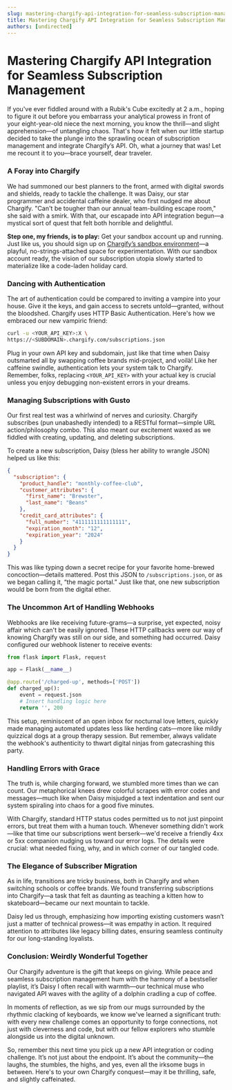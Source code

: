 ```yaml
---
slug: mastering-chargify-api-integration-for-seamless-subscription-management
title: Mastering Chargify API Integration for Seamless Subscription Management
authors: [undirected]
---
```



# Mastering Chargify API Integration for Seamless Subscription Management

If you've ever fiddled around with a Rubik's Cube excitedly at 2 a.m., hoping to figure it out before you embarrass your analytical prowess in front of your eight-year-old niece the next morning, you know the thrill—and slight apprehension—of untangling chaos. That's how it felt when our little startup decided to take the plunge into the sprawling ocean of subscription management and integrate Chargify’s API. Oh, what a journey that was! Let me recount it to you—brace yourself, dear traveler.

### A Foray into Chargify

We had summoned our best planners to the front, armed with digital swords and shields, ready to tackle the challenge. It was Daisy, our star programmer and accidental caffeine dealer, who first nudged me about Chargify. "Can't be tougher than our annual team-building escape room," she said with a smirk. With that, our escapade into API integration begun—a mystical sort of quest that felt both horrible and delightful.

**Step one, my friends, is to play:** Get your sandbox account up and running. Just like us, you should sign up on [Chargify’s sandbox environment](https://www.chargify.com/)—a playful, no-strings-attached space for experimentation. With our sandbox account ready, the vision of our subscription utopia slowly started to materialize like a code-laden holiday card.

### Dancing with Authentication

The art of authentication could be compared to inviting a vampire into your house. Give it the keys, and gain access to secrets untold—granted, without the bloodshed. Chargify uses HTTP Basic Authentication. Here's how we embraced our new vampiric friend: 

```bash
curl -u <YOUR_API_KEY>:X \
https://<SUBDOMAIN>.chargify.com/subscriptions.json
```

Plug in your own API key and subdomain, just like that time when Daisy outsmarted all by swapping coffee brands mid-project, and voilà! Like her caffeine swindle, authentication lets your system talk to Chargify. Remember, folks, replacing `<YOUR_API_KEY>` with your actual key is crucial unless you enjoy debugging non-existent errors in your dreams.

### Managing Subscriptions with Gusto

Our first real test was a whirlwind of nerves and curiosity. Chargify subscribes (pun unabashedly intended) to a RESTful format—simple URL action/philosophy combo. This also meant our excitement waxed as we fiddled with creating, updating, and deleting subscriptions. 

To create a new subscription, Daisy (bless her ability to wrangle JSON) helped us like this:

```json
{
  "subscription": {
    "product_handle": "monthly-coffee-club",
    "customer_attributes": {
      "first_name": "Brewster",
      "last_name": "Beans"
    },
    "credit_card_attributes": {
      "full_number": "4111111111111111",
      "expiration_month": "12",
      "expiration_year": "2024"
    }
  }
}
```

This was like typing down a secret recipe for your favorite home-brewed concoction—details mattered. Post this JSON to `/subscriptions.json`, or as we began calling it, “the magic portal.” Just like that, one new subscription would be born from the digital ether.

### The Uncommon Art of Handling Webhooks

Webhooks are like receiving future-grams—a surprise, yet expected, noisy affair which can't be easily ignored. These HTTP callbacks were our way of knowing Chargify was still on our side, and something had occurred. Daisy configured our webhook listener to receive events:

```python
from flask import Flask, request

app = Flask(__name__)

@app.route('/charged-up', methods=['POST'])
def charged_up():
    event = request.json
    # Insert handling logic here
    return '', 200
```

This setup, reminiscent of an open inbox for nocturnal love letters, quickly made managing automated updates less like herding cats—more like mildly quizzical dogs at a group therapy session. But remember, always validate the webhook's authenticity to thwart digital ninjas from gatecrashing this party.

### Handling Errors with Grace

The truth is, while charging forward, we stumbled more times than we can count. Our metaphorical knees drew colorful scrapes with error codes and messages—much like when Daisy misjudged a text indentation and sent our system spiraling into chaos for a good five minutes.

With Chargify, standard HTTP status codes permitted us to not just pinpoint errors, but treat them with a human touch. Whenever something didn't work—like that time our subscriptions went berserk—we'd receive a friendly 4xx or 5xx companion nudging us toward our error logs. The details were crucial: what needed fixing, why, and in which corner of our tangled code.

### The Elegance of Subscriber Migration 

As in life, transitions are tricky business, both in Chargify and when switching schools or coffee brands. We found transferring subscriptions into Chargify—a task that felt as daunting as teaching a kitten how to skateboard—became our next mountain to tackle.

Daisy led us through, emphasizing how importing existing customers wasn’t just a matter of technical prowess—it was empathy in action. It required attention to attributes like legacy billing dates, ensuring seamless continuity for our long-standing loyalists.

### Conclusion: Weirdly Wonderful Together

Our Chargify adventure is the gift that keeps on giving. While peace and seamless subscription management hum with the harmony of a bestseller playlist, it’s Daisy I often recall with warmth—our technical muse who navigated API waves with the agility of a dolphin cradling a cup of coffee. 

In moments of reflection, as we sip from our mugs surrounded by the rhythmic clacking of keyboards, we know we've learned a significant truth: with every new challenge comes an opportunity to forge connections, not just with cleverness and code, but with our fellow explorers who stumble alongside us into the digital unknown.

So, remember this next time you pick up a new API integration or coding challenge. It’s not just about the endpoint. It’s about the community—the laughs, the stumbles, the highs, and yes, even all the irksome bugs in between. Here's to your own Chargify conquest—may it be thrilling, safe, and slightly caffeinated.